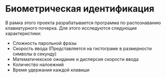 # Биометрическая идентификация
В рамка этого проекта разрабатывается программа по распознаванию клавиатурного почерка. Для этого исследуются следующие характеристики:
* Сложность парольной фразы
* Скорость ввода (Представляется на гистограме в размерности символы в секунду)
* Математичекское ожидание и дисперсия скорости ввода
* Количество налоежний
* Время удержания каждой клавиши
